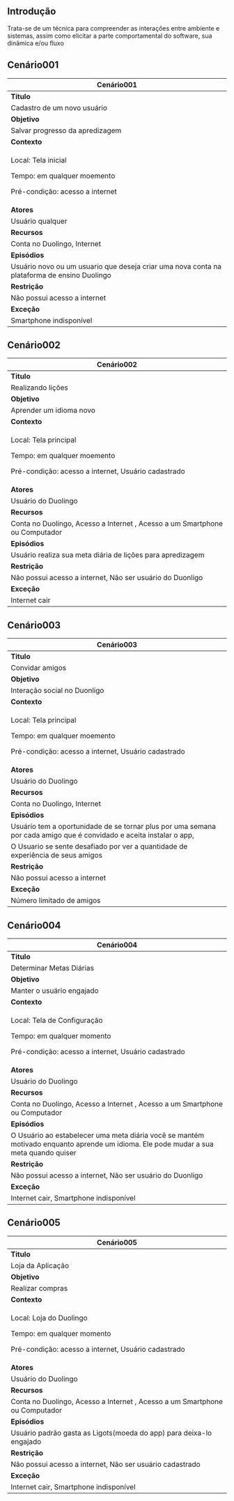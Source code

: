 ## Introdução

Trata-se de um técnica para compreender  as interações entre ambiente e sistemas, assim como elicitar a parte comportamental do software, sua dinâmica e/ou fluxo


## Cenário001

|**Cenário001**|
|--------------|
|**Titulo**    |
|Cadastro de um novo usuário|
|**Objetivo**  |
|Salvar progresso da apredizagem|
|**Contexto**  |
|<p>Local: Tela inicial</p> <p>Tempo: em qualquer moemento</p> <p>Pré-condição: acesso a internet</p>|
|**Atores**    |
|Usuário qualquer|
|**Recursos**  |
|Conta no Duolingo, Internet|
|**Episódios** |
|Usuário novo ou um usuario que deseja criar uma nova conta na plataforma de ensino Duolingo|
|**Restrição** |
|Não possui acesso a internet|
|**Exceção**   |
|Smartphone indisponível|


## Cenário002

|**Cenário002**|
|--------------|
|**Titulo**    |
|Realizando lições|
|**Objetivo**  |
|Aprender um idioma novo|
|**Contexto**  |
|<p>Local: Tela principal</p> <p>Tempo: em qualquer moemento</p> <p>Pré-condição: acesso a internet, Usuário cadastrado</p>|
|**Atores**    |
|Usuário do Duolingo|
|**Recursos**  |
|Conta no Duolingo, Acesso a Internet , Acesso a um Smartphone ou Computador|
|**Episódios** |
|Usuário realiza sua meta diária de lições para apredizagem|
|**Restrição** |
|Não possui acesso a internet, Não ser usuário do Duonligo|
|**Exceção**   |
|Internet cair|


## Cenário003

|**Cenário003**|
|--------------|
|**Titulo**    |
|Convidar amigos|
|**Objetivo**  |
|Interação social no Duonligo|
|**Contexto**  |
|<p>Local: Tela principal</p> <p>Tempo: em qualquer moemento</p> <p>Pré-condição: acesso a internet, Usuário cadastrado</p>|
|**Atores**    |
|Usuário do Duolingo|
|**Recursos**  |
|Conta no Duolingo, Internet|
|**Episódios** |
|Usuário tem a oportunidade de se tornar plus por  uma semana por cada amigo que é convidado e aceita instalar o app,
O Usuario se sente desafiado por ver a quantidade de experiência de seus amigos|
|**Restrição** |
|Não possui acesso a internet|
|**Exceção**   |
|Número limitado de amigos|


## Cenário004

|**Cenário004**|
|--------------|
|**Titulo**    |
|Determinar Metas Diárias|
|**Objetivo**  |
|Manter o usuário engajado|
|**Contexto**  |
|<p>Local: Tela de Configuração</p> <p>Tempo: em qualquer momento</p> <p>Pré-condição: acesso a internet, Usuário cadastrado</p>|
|**Atores**    |
|Usuário do Duolingo|
|**Recursos**  |
|Conta no Duolingo, Acesso a Internet , Acesso a um Smartphone ou Computador|
|**Episódios** |
|O Usuário ao estabelecer uma meta diária você se mantém motivado enquanto aprende um idioma. Ele pode mudar a sua meta quando quiser|
|**Restrição** |
|Não possui acesso a internet, Não ser usuário do Duonligo|
|**Exceção**   |
|Internet cair, Smartphone indisponível|

## Cenário005

|**Cenário005**|
|--------------|
|**Titulo**    |
|Loja da Aplicação|
|**Objetivo**  |
|Realizar compras|
|**Contexto**  |
|<p>Local: Loja do Duolingo</p> <p>Tempo: em qualquer momento</p> <p>Pré-condição: acesso a internet, Usuário cadastrado</p>|
|**Atores**    |
|Usuário do Duolingo|
|**Recursos**  |
|Conta no Duolingo, Acesso a Internet , Acesso a um Smartphone ou Computador|
|**Episódios** |
|Usuário padrão gasta as Ligots(moeda do app) para deixa-lo engajado|
|**Restrição** |
|Não possui acesso a internet, Não ser usuário cadastrado|
|**Exceção**   |
|Internet cair, Smartphone indisponível|
